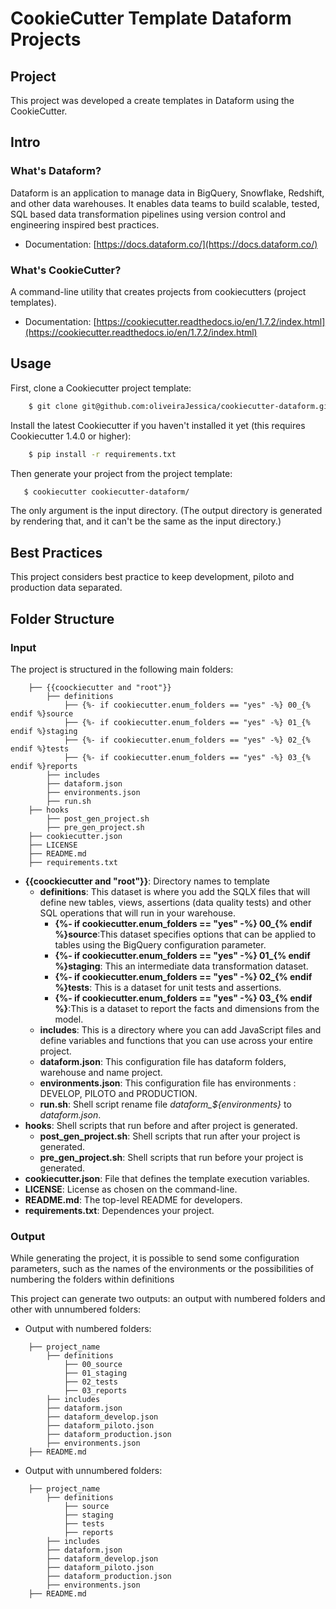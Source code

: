 # CookieCutter Template Dataform Projects

## Project

This project was developed a create templates in Dataform using the CookieCutter.

## Intro

### What's Dataform?

Dataform is an application to manage data in BigQuery, Snowflake, Redshift, and other data warehouses. It enables data teams to build scalable, tested, SQL based data transformation pipelines using version control and engineering inspired best practices.

* Documentation: [https://docs.dataform.co/](https://docs.dataform.co/)

### What's CookieCutter?

A command-line utility that creates projects from cookiecutters (project templates).

* Documentation: [https://cookiecutter.readthedocs.io/en/1.7.2/index.html](https://cookiecutter.readthedocs.io/en/1.7.2/index.html)

## Usage

First, clone a Cookiecutter project template:

```bash
    $ git clone git@github.com:oliveiraJessica/cookiecutter-dataform.git
```

Install the latest Cookiecutter if you haven't installed it yet (this requires Cookiecutter 1.4.0 or higher):

```bash
    $ pip install -r requirements.txt
```

Then generate your project from the project template:

```bash
   $ cookiecutter cookiecutter-dataform/
```

The only argument is the input directory. (The output directory is generated by rendering that, and it can't be the same as the input directory.)


## Best Practices

This project considers best practice  to keep development, piloto and production data separated. 


## Folder Structure

### Input

The project is structured in the following main folders:

```shell
    ├── {{coockiecutter and "root"}} 
        ├── definitions
            ├── {%- if cookiecutter.enum_folders == "yes" -%} 00_{% endif %}source  
            ├── {%- if cookiecutter.enum_folders == "yes" -%} 01_{% endif %}staging 
            ├── {%- if cookiecutter.enum_folders == "yes" -%} 02_{% endif %}tests
            ├── {%- if cookiecutter.enum_folders == "yes" -%} 03_{% endif %}reports
        ├── includes   
        ├── dataform.json
        ├── environments.json
        ├── run.sh  
    ├── hooks 
        ├── post_gen_project.sh   
        ├── pre_gen_project.sh    
    ├── cookiecutter.json 
    ├── LICENSE 
    ├── README.md   
    ├── requirements.txt   
```

* **{{coockiecutter and "root"}}**: Directory names to template
  * **definitions**: This dataset is where you add the SQLX files that will define new tables, views, assertions (data quality tests) and other SQL operations that will run in your warehouse.
    * **{%- if cookiecutter.enum_folders == "yes" -%} 00_{% endif %}source**:This dataset specifies options that can be applied to tables using the BigQuery configuration parameter.
    * **{%- if cookiecutter.enum_folders == "yes" -%} 01_{% endif %}staging**: This an intermediate data transformation dataset.
    * **{%- if cookiecutter.enum_folders == "yes" -%} 02_{% endif %}tests**: This is a dataset for unit tests and assertions.
    * **{%- if cookiecutter.enum_folders == "yes" -%} 03_{% endif %}**:This is a dataset to report the facts and dimensions from the model.
  * **includes**: This is a directory where you can add JavaScript files and define variables and functions that you can use across your entire project.
  * **dataform.json**: This configuration file has dataform folders, warehouse and name project.
  * **environments.json**:  This configuration file has environments : DEVELOP, PILOTO and PRODUCTION.
  * **run.sh**: Shell script rename file *dataform_${environments}* to *dataform.json*. 
* **hooks**: Shell scripts that run before and after project is generated. 
  * **post_gen_project.sh**: Shell scripts that run after your project is generated.
  * **pre_gen_project.sh**: Shell scripts that run before  your project is generated.
* **cookiecutter.json**: File that defines the template execution variables.
* **LICENSE**: License as chosen on the command-line.
* **README.md**: The top-level README for developers.
* **requirements.txt**: Dependences your project.

### Output

While generating the project, it is possible to send some configuration parameters, such as the names of the environments or the possibilities of numbering the folders within definitions

This project can generate two outputs: an output with numbered folders and other with unnumbered folders: 

* Output with numbered folders:

```shell
    ├── project_name                        
        ├── definitions
            ├── 00_source      
            ├── 01_staging   
            ├── 02_tests 
            ├── 03_reports 
        ├── includes   
        ├── dataform.json
        ├── dataform_develop.json
        ├── dataform_piloto.json
        ├── dataform_production.json
        ├── environments.json
    ├── README.md              
```

* Output with unnumbered folders:
  
```shell
    ├── project_name                        
        ├── definitions
            ├── source      
            ├── staging   
            ├── tests 
            ├── reports 
        ├── includes   
        ├── dataform.json
        ├── dataform_develop.json
        ├── dataform_piloto.json
        ├── dataform_production.json
        ├── environments.json
    ├── README.md              
```